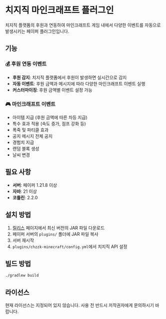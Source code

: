 # 치지직 마인크래프트 플러그인

치지직 플랫폼의 후원과 연동하여 마인크래프트 게임 내에서 다양한 이벤트를 자동으로 발생시키는 페이퍼 플러그인입니다.

## 기능

### 💰 후원 연동 이벤트
- **후원 감지**: 치지직 플랫폼에서 후원이 발생하면 실시간으로 감지
- **자동 이벤트**: 후원 금액과 메시지에 따라 다양한 마인크래프트 이벤트 실행
- **커스터마이징**: 후원 금액별 이벤트 설정 가능

### 🎮 마인크래프트 이벤트
- 아이템 지급 (후원 금액에 따른 차등 지급)
- 특수 효과 적용 (속도 증가, 점프 강화 등)
- 폭죽 및 파티클 효과
- 공지 메시지 전체 공지
- 경험치 지급
- 랜덤 블록 생성
- 날씨 변경

## 필요 사항

- **서버**: 페이퍼 1.21.8 이상
- **자바**: 21 이상
- **코틀린**: 2.2.0

## 설치 방법

1. [릴리스](../../releases) 페이지에서 최신 버전의 JAR 파일 다운로드
2. 페이퍼 서버의 `plugins/` 폴더에 JAR 파일 복사
3. 서버 재시작
4. `plugins/chzzk-minecraft/config.yml`에서 치지직 API 설정

## 빌드 방법

```bash
./gradlew build
```

## 라이선스

현재 라이선스는 지정되어 있지 않습니다. 사용 전 반드시 저작권자에게 문의하시기 바랍니다.
